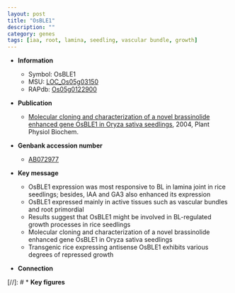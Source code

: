 ```yaml
---
layout: post
title: "OsBLE1"
description: ""
category: genes
tags: [iaa, root, lamina, seedling, vascular bundle, growth]
---
```


* **Information**  
    + Symbol: OsBLE1  
    + MSU: [LOC_Os05g03150](http://rice.plantbiology.msu.edu/cgi-bin/ORF_infopage.cgi?orf=LOC_Os05g03150)  
    + RAPdb: [Os05g0122900](http://rapdb.dna.affrc.go.jp/viewer/gbrowse_details/irgsp1?name=Os05g0122900)  

* **Publication**  
    + [Molecular cloning and characterization of a novel brassinolide enhanced gene OsBLE1 in Oryza sativa seedlings](http://www.ncbi.nlm.nih.gov/pubmed?term=Molecular+cloning+and+characterization+of+a+novel+brassinolide+enhanced+gene+OsBLE1+in+Oryza+sativa+seedlings%5BTitle%5D), 2004, Plant Physiol Biochem.

* **Genbank accession number**  
    + [AB072977](http://www.ncbi.nlm.nih.gov/nuccore/AB072977)

* **Key message**  
    + OsBLE1 expression was most responsive to BL in lamina joint in rice seedlings; besides, IAA and GA3 also enhanced its expression
    + OsBLE1 expressed mainly in active tissues such as vascular bundles and root primordial
    + Results suggest that OsBLE1 might be involved in BL-regulated growth processes in rice seedlings
    + Molecular cloning and characterization of a novel brassinolide enhanced gene OsBLE1 in Oryza sativa seedlings
    + Transgenic rice expressing antisense OsBLE1 exhibits various degrees of repressed growth

* **Connection**  

[//]: # * **Key figures**  



